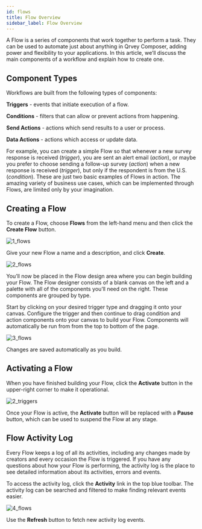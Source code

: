 ```yaml
---
id: flows
title: Flow Overview 
sidebar_label: Flow Overview
---
```


<div style={{textAlign: "justify"}}>

A Flow is a series of components that work together to perform a task. They can be used to automate just about anything in Qrvey Composer, adding power and flexibility to your applications. In this article, we’ll discuss the main components of a workflow and explain how to create one.

## Component Types
Workflows are built from the following types of components:

 **Triggers** - events that initiate execution of a flow.

 **Conditions** - filters that can allow or prevent actions from happening.

 **Send Actions** - actions which send results to a user or process.

 **Data Actions** - actions which access or update data.

For example, you can create a simple Flow so that whenever a new survey response is received (*trigger*), you are sent an alert email (*action*), or maybe you prefer to choose sending a follow-up survey (*action*) when a new response is received (*trigger*), but only if the respondent is from the U.S. (*condition*). These are just two basic examples of Flows in action. The amazing variety of business use cases, which can be implemented through Flows, are limited only by your imagination.

## Creating a Flow
To create a Flow, choose **Flows** from the left-hand menu and then click the **Create Flow** button.

![1_flows](https://s3.amazonaws.com/cdn.qrvey.com/documentation_assets/ui-docs/automation/3.4.6.1_flows/1_flows.png#thumbnail)

Give your new Flow a name and a description, and click **Create**.

![2_flows](https://s3.amazonaws.com/cdn.qrvey.com/documentation_assets/ui-docs/automation/3.4.6.1_flows/2_flows.png#thumbnail-60)

You’ll now be placed in the Flow design area where you can begin building your Flow. The Flow designer consists of a blank canvas on the left and a palette with all of the components you’ll need on the right. These components are grouped by type.

Start by clicking on your desired trigger type and dragging it onto your canvas. Configure the trigger and then continue to drag condition and action components onto your canvas to build your Flow. Components will automatically be run from from the top to bottom of the page. 

![3_flows](https://s3.amazonaws.com/cdn.qrvey.com/documentation_assets/ui-docs/automation/3.4.6.1_flows/3_flows.png#thumbnail)

Changes are saved automatically as you build. 

## Activating a Flow

When you have finished building your Flow, click the **Activate** button in the upper-right corner to make it operational. 
 
![2_triggers](https://s3.amazonaws.com/cdn.qrvey.com/documentation_assets/ui-docs/automation/3.4.6.2_triggers/2_triggers.png#thumbnail-20)

Once your Flow is active, the **Activate** button will be replaced with a **Pause** button, which can be used to suspend the Flow at any stage.

## Flow Activity Log
Every Flow keeps a log of all its activities, including any changes made by creators and every occasion the Flow is triggered.  If you have any questions about how your Flow is performing, the activity log is the place to see detailed information about its activities, errors and events. 

To access the activity log, click the **Activity** link in the top blue toolbar. The activity log can be searched and filtered to make finding relevant events easier. 

![4_flows](https://s3.amazonaws.com/cdn.qrvey.com/documentation_assets/ui-docs/automation/3.4.6.1_flows/4_flows.png#thumbnail)

Use the **Refresh** button to fetch new activity log events.

</div>